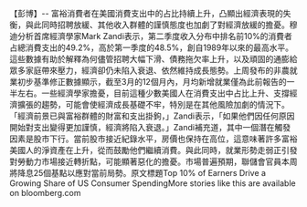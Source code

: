 【彭博】-- 富裕消費者在美國消費支出中的占比持續上升，凸顯出經濟表現的失衡，與此同時招聘放緩、其他收入群體的謹慎態度也加劇了對經濟放緩的擔憂。穆迪分析首席經濟學家Mark Zandi表示，第二季度收入分布中排名前10%的消費者占總消費支出的49.2%，高於第一季度的48.5%，創自1989年以來的最高水平。這些數據有助於解釋為何儘管招聘大幅下滑、債務拖欠率上升，以及頑固的通膨給眾多家庭帶來壓力，經濟卻仍未陷入衰退、依然維持成長態勢。上周發布的非農就業初步基準修正數據顯示，截至3月的12個月內，月均新增就業僅為此前報告的一半左右。一些經濟學家擔憂，目前這種少數美國人在消費支出中占比上升、支撐經濟擴張的趨勢，可能會使經濟成長基礎不牢，特別是在其他風險加劇的情況下。「經濟前景已與富裕群體的財富和支出掛鉤，」Zandi表示，「如果他們因任何原因開始對支出變得更加謹慎，經濟將陷入衰退。」Zandi補充道，其中一個潛在觸發因素是股市下行。當前股市接近紀錄水平，房價也保持在高位，這意味著許多富裕美國人的淨資產在上升，從而鼓勵他們繼續消費。與此同時，就業形勢走弱正引發對勞動力市場接近轉折點，可能顯著惡化的擔憂。市場普遍預期，聯儲會官員本周將降息25個基點以應對當前局勢。原文標題Top 10% of Earners Drive a Growing Share of US Consumer SpendingMore stories like this are available on bloomberg.com